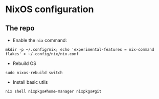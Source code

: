 # NixOS configuration

## The repo

- Enable the `nix` command:

`mkdir -p ~/.config/nix; echo 'experimental-features = nix-command flakes' > ~/.config/nix/nix.conf`

- Rebuild OS

`sudo nixos-rebuild switch`

- Install basic utils

`nix shell nixpkgs#home-manager nixpkgs#git`
